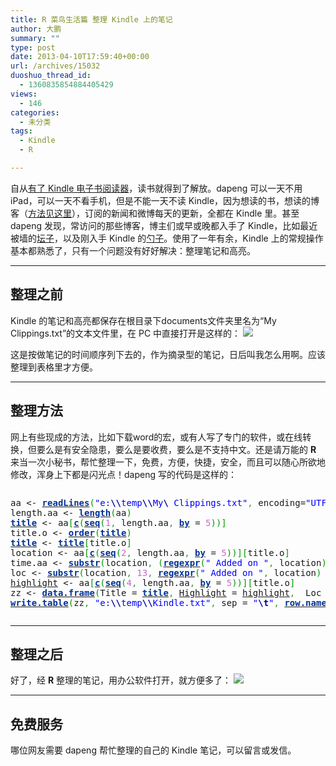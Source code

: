 ```yaml
---
title: R 菜鸟生活篇 整理 Kindle 上的笔记
author: 大鹏
summary: ""
type: post
date: 2013-04-10T17:59:40+00:00
url: /archives/15032
duoshuo_thread_id:
  - 1360835854884405429
views:
  - 146
categories:
  - 未分类
tags:
  - Kindle
  - R

---
```

自从[有了 Kindle 电子书阅读器][1]，读书就得到了解放。dapeng 可以一天不用 iPad，可以一天不看手机，但是不能一天不读 Kindle，因为想读的书，想读的博客（[方法见这里][2]），订阅的新闻和微博每天的更新，全都在 Kindle 里。甚至 dapeng 发现，常访问的那些博客，博主们或早或晚都入手了 Kindle，比如最近被墙的[坛子][3]，以及刚入手 Kindle 的[勺子][4]。使用了一年有余，Kindle 上的常规操作基本都熟悉了，只有一个问题没有好好解决：整理笔记和高亮。

* * *

## 整理之前

Kindle 的笔记和高亮都保存在根目录下documents文件夹里名为“My Clippings.txt”的文本文件里，在 PC 中直接打开是这样的： ![][5]

这是按做笔记的时间顺序列下去的，作为摘录型的笔记，日后叫我怎么用啊。应该整理到表格里才方便。

* * *

## 整理方法

网上有些现成的方法，比如下载word的宏，或有人写了专门的软件，或在线转换，但要么是有安全隐患，要么是要收费，要么是不支持中文。还是请万能的 **R** 来当一次小秘书，帮忙整理一下，免费，方便，快捷，安全，而且可以随心所欲地修改，浑身上下都是闪光点！dapeng 写的代码是这样的：

<div style="overflow:auto;">
  <div class="geshifilter">
    <pre class="r geshifilter-R" style="font-family:monospace;">aa <span style="">&lt;-</span> <a href="http://inside-r.org/r-doc/base/readLines"><span style="color: #003399; font-weight: bold;">readLines</span></a><span style="color: #009900;">&#40;</span><span style="color: #0000ff;">"e:<span style="color: #000099; font-weight: bold;">\\</span>temp<span style="color: #000099; font-weight: bold;">\\</span>My<span style="color: #000099; font-weight: bold;">\ </span>Clippings.txt"</span><span style="color: #339933;">,</span> encoding=<span style="color: #0000ff;">"UTF-8"</span><span style="color: #009900;">&#41;</span>
length.aa <span style="">&lt;-</span> <a href="http://inside-r.org/r-doc/base/length"><span style="color: #003399; font-weight: bold;">length</span></a><span style="color: #009900;">&#40;</span>aa<span style="color: #009900;">&#41;</span>
<a href="http://inside-r.org/r-doc/graphics/title"><span style="color: #003399; font-weight: bold;">title</span></a> <span style="">&lt;-</span> aa<span style="color: #009900;">&#91;</span><a href="http://inside-r.org/r-doc/base/c"><span style="color: #003399; font-weight: bold;">c</span></a><span style="color: #009900;">&#40;</span><a href="http://inside-r.org/r-doc/base/seq"><span style="color: #003399; font-weight: bold;">seq</span></a><span style="color: #009900;">&#40;</span><span style="color: #cc66cc;">1</span><span style="color: #339933;">,</span> length.aa<span style="color: #339933;">,</span> <a href="http://inside-r.org/r-doc/base/by"><span style="color: #003399; font-weight: bold;">by</span></a> = <span style="color: #cc66cc;">5</span><span style="color: #009900;">&#41;</span><span style="color: #009900;">&#41;</span><span style="color: #009900;">&#93;</span>
title.o <span style="">&lt;-</span> <a href="http://inside-r.org/r-doc/base/order"><span style="color: #003399; font-weight: bold;">order</span></a><span style="color: #009900;">&#40;</span><a href="http://inside-r.org/r-doc/graphics/title"><span style="color: #003399; font-weight: bold;">title</span></a><span style="color: #009900;">&#41;</span>
<a href="http://inside-r.org/r-doc/graphics/title"><span style="color: #003399; font-weight: bold;">title</span></a> <span style="">&lt;-</span> <a href="http://inside-r.org/r-doc/graphics/title"><span style="color: #003399; font-weight: bold;">title</span></a><span style="color: #009900;">&#91;</span>title.o<span style="color: #009900;">&#93;</span>
location <span style="">&lt;-</span> aa<span style="color: #009900;">&#91;</span><a href="http://inside-r.org/r-doc/base/c"><span style="color: #003399; font-weight: bold;">c</span></a><span style="color: #009900;">&#40;</span><a href="http://inside-r.org/r-doc/base/seq"><span style="color: #003399; font-weight: bold;">seq</span></a><span style="color: #009900;">&#40;</span><span style="color: #cc66cc;">2</span><span style="color: #339933;">,</span> length.aa<span style="color: #339933;">,</span> <a href="http://inside-r.org/r-doc/base/by"><span style="color: #003399; font-weight: bold;">by</span></a> = <span style="color: #cc66cc;">5</span><span style="color: #009900;">&#41;</span><span style="color: #009900;">&#41;</span><span style="color: #009900;">&#93;</span><span style="color: #009900;">&#91;</span>title.o<span style="color: #009900;">&#93;</span>
time.aa <span style="">&lt;-</span> <a href="http://inside-r.org/r-doc/base/substr"><span style="color: #003399; font-weight: bold;">substr</span></a><span style="color: #009900;">&#40;</span>location<span style="color: #339933;">,</span> <span style="color: #009900;">&#40;</span><a href="http://inside-r.org/r-doc/base/regexpr"><span style="color: #003399; font-weight: bold;">regexpr</span></a><span style="color: #009900;">&#40;</span><span style="color: #0000ff;">" Added on "</span><span style="color: #339933;">,</span> location<span style="color: #009900;">&#41;</span> <span style="">+</span> <span style="color: #cc66cc;">10</span><span style="color: #009900;">&#41;</span> <span style="color: #339933;">,</span> <a href="http://inside-r.org/r-doc/base/nchar"><span style="color: #003399; font-weight: bold;">nchar</span></a><span style="color: #009900;">&#40;</span>location<span style="color: #009900;">&#41;</span><span style="color: #009900;">&#41;</span><span style="color: #009900;">&#91;</span>title.o<span style="color: #009900;">&#93;</span>
loc <span style="">&lt;-</span> <a href="http://inside-r.org/r-doc/base/substr"><span style="color: #003399; font-weight: bold;">substr</span></a><span style="color: #009900;">&#40;</span>location<span style="color: #339933;">,</span> <span style="color: #cc66cc;">13</span><span style="color: #339933;">,</span> <a href="http://inside-r.org/r-doc/base/regexpr"><span style="color: #003399; font-weight: bold;">regexpr</span></a><span style="color: #009900;">&#40;</span><span style="color: #0000ff;">" Added on "</span><span style="color: #339933;">,</span> location<span style="color: #009900;">&#41;</span> <span style="">-</span> <span style="color: #cc66cc;">5</span><span style="color: #009900;">&#41;</span><span style="color: #009900;">&#91;</span><a href="http://inside-r.org/r-doc/base/order"><span style="color: #003399; font-weight: bold;">order</span></a><span style="color: #009900;">&#40;</span>title.o<span style="color: #009900;">&#41;</span><span style="color: #009900;">&#93;</span>
<a href="http://inside-r.org/packages/cran/highlight"><span style="">highlight</span></a> <span style="">&lt;-</span> aa<span style="color: #009900;">&#91;</span><a href="http://inside-r.org/r-doc/base/c"><span style="color: #003399; font-weight: bold;">c</span></a><span style="color: #009900;">&#40;</span><a href="http://inside-r.org/r-doc/base/seq"><span style="color: #003399; font-weight: bold;">seq</span></a><span style="color: #009900;">&#40;</span><span style="color: #cc66cc;">4</span><span style="color: #339933;">,</span> length.aa<span style="color: #339933;">,</span> <a href="http://inside-r.org/r-doc/base/by"><span style="color: #003399; font-weight: bold;">by</span></a> = <span style="color: #cc66cc;">5</span><span style="color: #009900;">&#41;</span><span style="color: #009900;">&#41;</span><span style="color: #009900;">&#93;</span><span style="color: #009900;">&#91;</span>title.o<span style="color: #009900;">&#93;</span>
zz <span style="">&lt;-</span> <a href="http://inside-r.org/r-doc/base/data.frame"><span style="color: #003399; font-weight: bold;">data.frame</span></a><span style="color: #009900;">&#40;</span>Title = <a href="http://inside-r.org/r-doc/graphics/title"><span style="color: #003399; font-weight: bold;">title</span></a><span style="color: #339933;">,</span> <a href="http://inside-r.org/packages/cran/highlight"><span style="">Highlight</span></a> = <a href="http://inside-r.org/packages/cran/highlight"><span style="">highlight</span></a><span style="color: #339933;">,</span>  Loc = loc<span style="color: #339933;">,</span> <a href="http://inside-r.org/packages/cran/time"><span style="">Time</span></a> = time.aa<span style="color: #009900;">&#41;</span>
<a href="http://inside-r.org/r-doc/utils/write.table"><span style="color: #003399; font-weight: bold;">write.table</span></a><span style="color: #009900;">&#40;</span>zz<span style="color: #339933;">,</span> <span style="color: #0000ff;">"e:<span style="color: #000099; font-weight: bold;">\\</span>temp<span style="color: #000099; font-weight: bold;">\\</span>Kindle.txt"</span><span style="color: #339933;">,</span> sep = <span style="color: #0000ff;">"<span style="color: #000099; font-weight: bold;">\t</span>"</span><span style="color: #339933;">,</span> <a href="http://inside-r.org/r-doc/base/row.names"><span style="color: #003399; font-weight: bold;">row.names</span></a> = <span style="color: #000000; font-weight: bold;">FALSE</span><span style="color: #009900;">&#41;</span></pre></p>
  </div>
</div>

* * *

## 整理之后

好了，经 **R** 整理的笔记，用办公软件打开，就方便多了： ![][6]

* * *

## 免费服务

哪位网友需要 dapeng 帮忙整理的自己的 Kindle 笔记，可以留言或发信。

 [1]: http://dapengde.com/2011-08-14-%e6%9c%9f%e5%be%85%e6%88%91%e7%9a%84kindle/
 [2]: http://dapengde.com/2013-03-05/
 [3]: http://tumutanzi.com/archives/8308
 [4]: http://justyy.com/archives/28071
 [5]: https://koaqbg.blu.livefilestore.com/y1pnRNnCyFfegudte5rs7qV_3RuOcCLdqeTpTXMvvJ9t9wHNqllbhMXIbTXR_xycLZib7CLdaimb-592ggyHS3h3IZYCQmDFJZ9/2013-04-10_Kindle_My_Clippings.png
 [6]: https://jpaqbg.blu.livefilestore.com/y1pcH7C83ILGLeHIuo_O7gnH76dZfexzq66GKcngnEQx_8hYSgl--LJWfmgAC6CM_tiU6IVrZBK2FpulMTyCqK3uW0tkHtdXi_Q/2013-04-10_Kindle_Highlight.png
